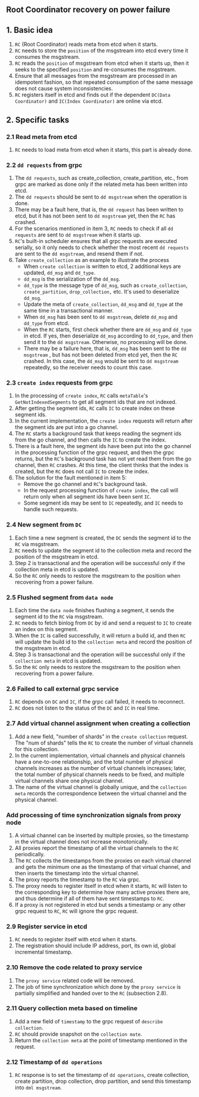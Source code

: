 ## Root Coordinator recovery on power failure

## 1. Basic idea

1. `RC` (Root Coordinator) reads meta from etcd when it starts.
2. `RC` needs to store the `position` of the msgstream into etcd every time it consumes the msgstream.
3. `RC` reads the `position` of msgstream from etcd when it starts up, then it seeks to the specified `position` and re-consumes the msgstream.
4. Ensure that all messages from the msgstream are processed in an idempotent fashion, so that repeated consumption of the same message does not cause system inconsistencies.
5. `RC` registers itself in etcd and finds out if the dependent `DC(Data Coordinator)` and `IC(Index Coordinator)` are online via etcd.

## 2. Specific tasks

### 2.1 Read meta from etcd

1. `RC` needs to load meta from etcd when it starts, this part is already done.

### 2.2 `dd requests` from grpc

1. The `dd requests`, such as create_collection, create_partition, etc., from grpc are marked as done only if the related meta has been written into etcd.
2. The `dd requests` should be sent to `dd msgstream` when the operation is done.
3. There may be a fault here, that is, the `dd request` has been written to etcd, but it has not been sent to `dd msgstream` yet, then the `RC` has crashed.
4. For the scenarios mentioned in item 3, `RC` needs to check if all `dd requests` are sent to `dd msgstream` when it starts up.
5. `RC`'s built-in scheduler ensures that all grpc requests are executed serially, so it only needs to check whether the most recent `dd requests` are sent to the `dd msgstream`, and resend them if not.
6. Take `create_collection` as an example to illustrate the process
   - When `create collection` is written to etcd, 2 additional keys are updated, `dd_msg` and `dd_type`.
   - `dd_msg` is the serialization of the `dd_msg`.
   - `dd_type` is the message type of `dd_msg`, such as `create_collection`, `create_partition`, `drop_collection,` etc. It's used to deserialize `dd_msg`.
   - Update the meta of `create_collection`, `dd_msg` and `dd_type` at the same time in a transactional manner.
   - When `dd_msg` has been sent to `dd msgstream`, delete `dd_msg` and `dd_type` from etcd.
   - When the `RC` starts, first check whether there are `dd_msg` and `dd_type` in etcd. If yes, then deserialize `dd_msg` according to `dd_type`, and then send it to the `dd msgstream`. Otherwise, no processing will be done.
   - There may be a failure here, that is, `dd_msg` has been sent to the `dd msgstream` , but has not been deleted from etcd yet, then the `RC` crashed. In this case, the `dd_msg` would be sent to `dd msgstream` repeatedly, so the receiver needs to count this case.

### 2.3 `create index` requests from grpc

1. In the processing of `create index`, `RC` calls `metaTable`'s `GetNotIndexedSegments` to get all segment ids that are not indexed.
2. After getting the segment ids, `RC` calls `IC` to create index on these segment ids.
3. In the current implementation, the `create index` requests will return after the segment ids are put into a go channel.
4. The `RC` starts a background task that keeps reading the segment ids from the go channel, and then calls the `IC` to create the index.
5. There is a fault here, the segment ids have been put into the go channel in the processing function of the grpc request, and then the grpc returns, but the `RC`'s background task has not yet read them from the go channel, then `RC` crashes. At this time, the client thinks that the index is created, but the `RC` does not call `IC` to create the index.
6. The solution for the fault mentioned in item 5:
   - Remove the go channel and `RC`'s background task.
   - In the request processing function of `create index`, the call will return only when all segment ids have been sent `IC`.
   - Some segment ids may be sent to `IC` repeatedly, and `IC` needs to handle such requests.

### 2.4 New segment from `DC`

1. Each time a new segment is created, the `DC` sends the segment id to the `RC` via msgstream.
2. `RC` needs to update the segment id to the collection meta and record the position of the msgstream in etcd.
3. Step 2 is transactional and the operation will be successful only if the collection meta in etcd is updated.
4. So the `RC` only needs to restore the msgstream to the position when recovering from a power failure.

### 2.5 Flushed segment from `data node`

1. Each time the `data node` finishes flushing a segment, it sends the segment id to the `RC` via msgstream.
2. `RC` needs to fetch binlog from `DC` by id and send a request to `IC` to create an index on this segment.
3. When the `IC` is called successfully, it will return a build id, and then `RC` will update the build id to the `collection meta` and record the position of the msgstream in etcd.
4. Step 3 is transactional and the operation will be successful only if the `collection meta` in etcd is updated.
5. So the `RC` only needs to restore the msgstream to the position when recovering from a power failure.

### 2.6 Failed to call external grpc service

1. `RC` depends on `DC` and `IC`, if the grpc call failed, it needs to reconnect.
2. `RC` does not listen to the status of the `DC` and `IC` in real time.

### 2.7 Add virtual channel assignment when creating a collection

1. Add a new field, "number of shards" in the `create collection` request. The "num of shards" tells the `RC` to create the number of virtual channels for this collection.
2. In the current implementation, virtual channels and physical channels have a one-to-one relationship, and the total number of physical channels increases as the number of virtual channels increases; later, the total number of physical channels needs to be fixed, and multiple virtual channels share one physical channel.
3. The name of the virtual channel is globally unique, and the `collection meta` records the correspondence between the virtual channel and the physical channel.

### Add processing of time synchronization signals from proxy node

1. A virtual channel can be inserted by multiple proxies, so the timestamp in the virtual channel does not increase monotonically.
2. All proxies report the timestamp of all the virtual channels to the `RC` periodically.
3. The `RC` collects the timestamps from the proxies on each virtual channel and gets the minimum one as the timestamp of that virtual channel, and then inserts the timestamp into the virtual channel.
4. The proxy reports the timestamp to the `RC` via grpc.
5. The proxy needs to register itself in etcd when it starts, `RC` will listen to the corresponding key to determine how many active proxies there are, and thus determine if all of them have sent timestamps to `RC`.
6. If a proxy is not registered in etcd but sends a timestamp or any other grpc request to `RC`, `RC` will ignore the grpc request.

### 2.9 Register service in etcd

1. `RC` needs to register itself with etcd when it starts.
2. The registration should include IP address, port, its own id, global incremental timestamp.

### 2.10 Remove the code related to proxy service

1. The `proxy service` related code will be removed.
2. The job of time synchronization which done by the `proxy service` is partially simplified and handed over to the `RC` (subsection 2.8).

### 2.11 Query collection meta based on timeline

1. Add a new field of `timestamp` to the grpc request of `describe collection`.
2. `RC` should provide snapshot on the `collection mate`.
3. Return the `collection meta` at the point of timestamp mentioned in the request.

### 2.12 Timestamp of `dd operations`

1. `RC` response is to set the timestamp of `dd operations`, create collection, create partition, drop collection, drop partition, and send this timestamp into `dml msgstream`.
